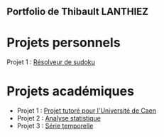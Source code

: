 ## Portfolio de Thibault LANTHIEZ

# Projets personnels

Projet 1 : [Résolveur de sudoku](https://github.com/ThibaultLanthiez/Resolveur-de-sudoku)

# Projets académiques

* Projet 1 : [Projet tutoré pour l'Université de Caen](https://github.com/ThibaultLanthiez/Resolveur-de-sudoku)
* Projet 2 : [Analyse statistique](https://github.com/ThibaultLanthiez/Resolveur-de-sudoku)
* Projet 3 : [Série temporelle](https://github.com/ThibaultLanthiez/Resolveur-de-sudoku)



